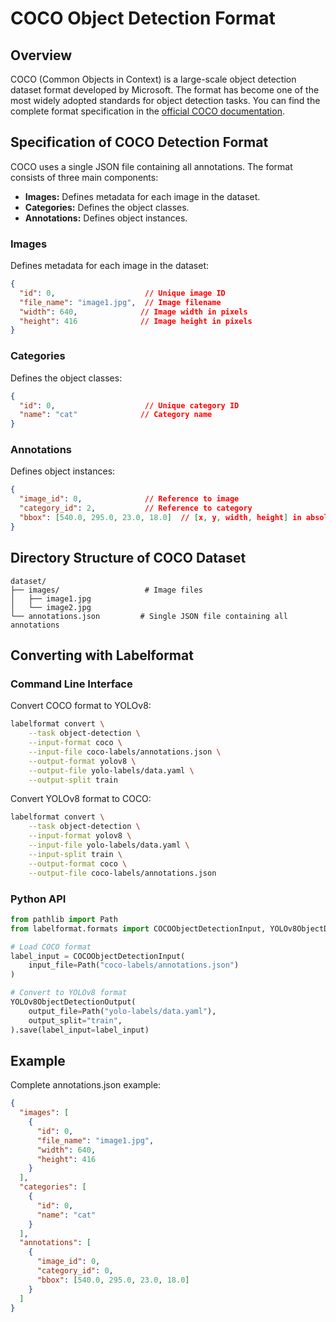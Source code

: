 # COCO Object Detection Format

## Overview
COCO (Common Objects in Context) is a large-scale object detection dataset format developed by Microsoft. The format has become one of the most widely adopted standards for object detection tasks. You can find the complete format specification in the [official COCO documentation](https://cocodataset.org/#format-data).

## Specification of COCO Detection Format

COCO uses a single JSON file containing all annotations. The format consists of three main components:

- **Images:** Defines metadata for each image in the dataset.
- **Categories:** Defines the object classes.
- **Annotations:** Defines object instances.

### Images
Defines metadata for each image in the dataset:
```json
{
  "id": 0,                    // Unique image ID
  "file_name": "image1.jpg",  // Image filename
  "width": 640,              // Image width in pixels
  "height": 416              // Image height in pixels
}
```

### Categories
Defines the object classes:
```json
{
  "id": 0,                    // Unique category ID
  "name": "cat"              // Category name
}
```

### Annotations
Defines object instances:
```json
{
  "image_id": 0,              // Reference to image
  "category_id": 2,           // Reference to category
  "bbox": [540.0, 295.0, 23.0, 18.0]  // [x, y, width, height] in absolute pixels
}
```

## Directory Structure of COCO Dataset
```
dataset/
├── images/                   # Image files
│   ├── image1.jpg
│   └── image2.jpg
└── annotations.json         # Single JSON file containing all annotations
```

## Converting with Labelformat

### Command Line Interface
Convert COCO format to YOLOv8:
```bash
labelformat convert \
    --task object-detection \
    --input-format coco \
    --input-file coco-labels/annotations.json \
    --output-format yolov8 \
    --output-file yolo-labels/data.yaml \
    --output-split train
```

Convert YOLOv8 format to COCO:
```bash
labelformat convert \
    --task object-detection \
    --input-format yolov8 \
    --input-file yolo-labels/data.yaml \
    --input-split train \
    --output-format coco \
    --output-file coco-labels/annotations.json
```

### Python API
```python
from pathlib import Path
from labelformat.formats import COCOObjectDetectionInput, YOLOv8ObjectDetectionOutput

# Load COCO format
label_input = COCOObjectDetectionInput(
    input_file=Path("coco-labels/annotations.json")
)

# Convert to YOLOv8 format
YOLOv8ObjectDetectionOutput(
    output_file=Path("yolo-labels/data.yaml"),
    output_split="train",
).save(label_input=label_input)
```

## Example
Complete annotations.json example:
```json
{
  "images": [
    {
      "id": 0,
      "file_name": "image1.jpg",
      "width": 640,
      "height": 416
    }
  ],
  "categories": [
    {
      "id": 0,
      "name": "cat"
    }
  ],
  "annotations": [
    {
      "image_id": 0,
      "category_id": 0,
      "bbox": [540.0, 295.0, 23.0, 18.0]
    }
  ]
}
``` 